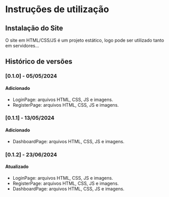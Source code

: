 # Instruções de utilização

## Instalação do Site

O site em HTML/CSS/JS é um projeto estático, logo pode ser utilizado tanto em servidores...

## Histórico de versões

### [0.1.0] - 05/05/2024
#### Adicionado
- LoginPage: arquivos HTML, CSS, JS e imagens.
- RegisterPage: arquivos HTML, CSS, JS e imagens.

### [0.1.1] - 13/05/2024
#### Adicionado
- DashboardPage: arquivos HTML, CSS, JS e imagens.

### [0.1.2] - 23/06/2024
#### Atualizado
- LoginPage: arquivos HTML, CSS, JS e imagens.
- RegisterPage: arquivos HTML, CSS, JS e imagens.
- DashboardPage: arquivos HTML, CSS, JS e imagens.
